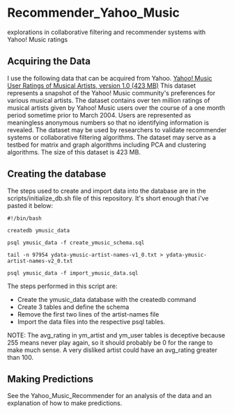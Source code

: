 # Recommender_Yahoo_Music
explorations in collaborative filtering and recommender systems with Yahoo! Music ratings
## Acquiring the Data

I use the following data that can be acquired from Yahoo.
[Yahoo! Music User Ratings of Musical Artists, version 1.0 (423 MB)](http://webscope.sandbox.yahoo.com/catalog.php?datatype=r&did=1)
    This dataset represents a snapshot of the Yahoo! Music community's preferences for various musical artists. The dataset contains over ten million ratings of musical artists given by Yahoo! Music users over the course of a one month period sometime prior to March 2004. Users are represented as meaningless anonymous numbers so that no identifying information is revealed. The dataset may be used by researchers to validate recommender systems or collaborative filtering algorithms. The dataset may serve as a testbed for matrix and graph algorithms including PCA and clustering algorithms. The size of this dataset is 423 MB.

## Creating the database
The steps used to create and import data into the database are in the scripts/initialize_db.sh file of this repository. It's short enough that i've pasted it below:
```
#!/bin/bash

createdb ymusic_data

psql ymusic_data -f create_ymusic_schema.sql

tail -n 97954 ydata-ymusic-artist-names-v1_0.txt > ydata-ymusic-artist-names-v2_0.txt

psql ymusic_data -f import_ymusic_data.sql
```
The steps performed in this script are:
* Create the ymusic_data database with the createdb command
* Create 3 tables and define the schema
* Remove the first two lines of the artist-names file
* Import the data files into the respective psql tables.

NOTE: The avg_rating in ym_artist and ym_user tables is deceptive because 255 means never play again, so it should probably be 0 for the range to make much sense. A very disliked artist could have an avg_rating greater than 100.

## Making Predictions
See the Yahoo_Music_Recommender for an analysis of the data and an explanation of how to make predictions.
